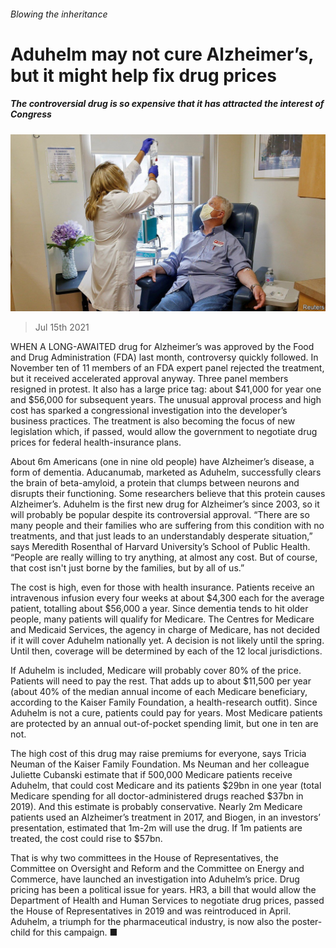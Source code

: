 ###### Blowing the inheritance

# Aduhelm may not cure Alzheimer’s, but it might help fix drug prices 

##### The controversial drug is so expensive that it has attracted the interest of Congress 

![image](images/20210717_USP502.jpg) 

> Jul 15th 2021 

WHEN A LONG-AWAITED drug for Alzheimer’s was approved by the Food and Drug Administration (FDA) last month, controversy quickly followed. In November ten of 11 members of an FDA expert panel rejected the treatment, but it received accelerated approval anyway. Three panel members resigned in protest. It also has a large price tag: about $41,000 for year one and $56,000 for subsequent years. The unusual approval process and high cost has sparked a congressional investigation into the developer’s business practices. The treatment is also becoming the focus of new legislation which, if passed, would allow the government to negotiate drug prices for federal health-insurance plans.

About 6m Americans (one in nine old people) have Alzheimer’s disease, a form of dementia. Aducanumab, marketed as Aduhelm, successfully clears the brain of beta-amyloid, a protein that clumps between neurons and disrupts their functioning. Some researchers believe that this protein causes Alzheimer’s. Aduhelm is the first new drug for Alzheimer’s since 2003, so it will probably be popular despite its controversial approval. “There are so many people and their families who are suffering from this condition with no treatments, and that just leads to an understandably desperate situation,” says Meredith Rosenthal of Harvard University’s School of Public Health. “People are really willing to try anything, at almost any cost. But of course, that cost isn't just borne by the families, but by all of us.”


The cost is high, even for those with health insurance. Patients receive an intravenous infusion every four weeks at about $4,300 each for the average patient, totalling about $56,000 a year. Since dementia tends to hit older people, many patients will qualify for Medicare. The Centres for Medicare and Medicaid Services, the agency in charge of Medicare, has not decided if it will cover Aduhelm nationally yet. A decision is not likely until the spring. Until then, coverage will be determined by each of the 12 local jurisdictions.

If Aduhelm is included, Medicare will probably cover 80% of the price. Patients will need to pay the rest. That adds up to about $11,500 per year (about 40% of the median annual income of each Medicare beneficiary, according to the Kaiser Family Foundation, a health-research outfit). Since Aduhelm is not a cure, patients could pay for years. Most Medicare patients are protected by an annual out-of-pocket spending limit, but one in ten are not.

The high cost of this drug may raise premiums for everyone, says Tricia Neuman of the Kaiser Family Foundation. Ms Neuman and her colleague Juliette Cubanski estimate that if 500,000 Medicare patients receive Aduhelm, that could cost Medicare and its patients $29bn in one year (total Medicare spending for all doctor-administered drugs reached $37bn in 2019). And this estimate is probably conservative. Nearly 2m Medicare patients used an Alzheimer’s treatment in 2017, and Biogen, in an investors’ presentation, estimated that 1m-2m will use the drug. If 1m patients are treated, the cost could rise to $57bn.

That is why two committees in the House of Representatives, the Committee on Oversight and Reform and the Committee on Energy and Commerce, have launched an investigation into Aduhelm’s price. Drug pricing has been a political issue for years. HR3, a bill that would allow the Department of Health and Human Services to negotiate drug prices, passed the House of Representatives in 2019 and was reintroduced in April. Aduhelm, a triumph for the pharmaceutical industry, is now also the poster-child for this campaign. ■

